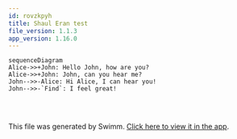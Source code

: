```yaml
---
id: rovzkpyh
title: Shaul Eran test
file_version: 1.1.3
app_version: 1.16.0
---
```


<!--MERMAID {width:100}-->
```mermaid
sequenceDiagram
Alice->>+John: Hello John, how are you?
Alice->>+John: John, can you hear me?
John-->>-Alice: Hi Alice, I can hear you!
John-->>-`Find`: I feel great!


```
<!--MCONTENT {content: "sequenceDiagram<br/>\nAlice->>+John: Hello John, how are you?<br/>\nAlice->>+John: John, can you hear me?<br/>\nJohn\\-\\-\\>>-Alice: Hi Alice, I can hear you!<br/>\nJohn\\-\\-\\>>-`Find`<swm-token data-swm-token=\":repositories/IRepository.cs:11:6:6:`        IEnumerable&lt;TModel&gt; Find(Expression&lt;Func&lt;TModel, bool&gt;&gt; predicate);`\"/>: I feel great!<br/>\n\n<br/>"} --->

<br/>

This file was generated by Swimm. [Click here to view it in the app](https://swimm-web-app.web.app/repos/Z2l0aHViJTNBJTNBY3NoYXJwLXNoYXVsLXRlc3QlM0ElM0Fzd2ltbWlv/docs/rovzkpyh).

